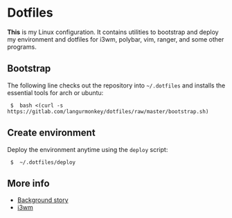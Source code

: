 # Dotfiles

**This** is my Linux configuration. 
It contains utilities to bootstrap and deploy my environment and dotfiles for
i3wm, polybar, vim, ranger, and some other programs.

## Bootstrap

The following line checks out the repository into `~/.dotfiles` and installs the essential tools for arch or ubuntu:

```
 $  bash <(curl -s https://gitlab.com/langurmonkey/dotfiles/raw/master/bootstrap.sh)
```

## Create environment

Deploy the environment anytime using the `deploy` script:

```
 $  ~/.dotfiles/deploy
```

## More info

- [Background story](docs/bg.md)
- [i3wm](docs/i3wm.md)
